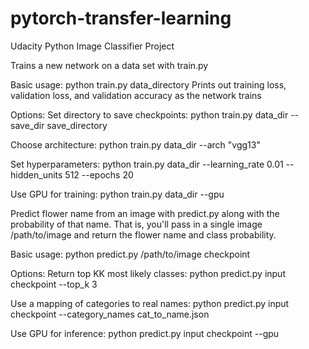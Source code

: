 # pytorch-transfer-learning
Udacity Python Image Classifier Project

Trains a new network on a data set with train.py

Basic usage: python train.py data_directory
Prints out training loss, validation loss, and validation accuracy as the network trains

Options:
Set directory to save checkpoints: python train.py data_dir --save_dir save_directory

Choose architecture: 
python train.py data_dir --arch "vgg13"

Set hyperparameters: 
python train.py data_dir --learning_rate 0.01 --hidden_units 512 --epochs 20

Use GPU for training: 
python train.py data_dir --gpu

Predict flower name from an image with predict.py along with the probability of that name. That is, you'll pass in a single image /path/to/image and return the flower name and class probability.

Basic usage: python predict.py /path/to/image checkpoint

Options:
Return top KK most likely classes: 
python predict.py input checkpoint --top_k 3

Use a mapping of categories to real names: python predict.py input checkpoint --category_names cat_to_name.json

Use GPU for inference: python predict.py input checkpoint --gpu
